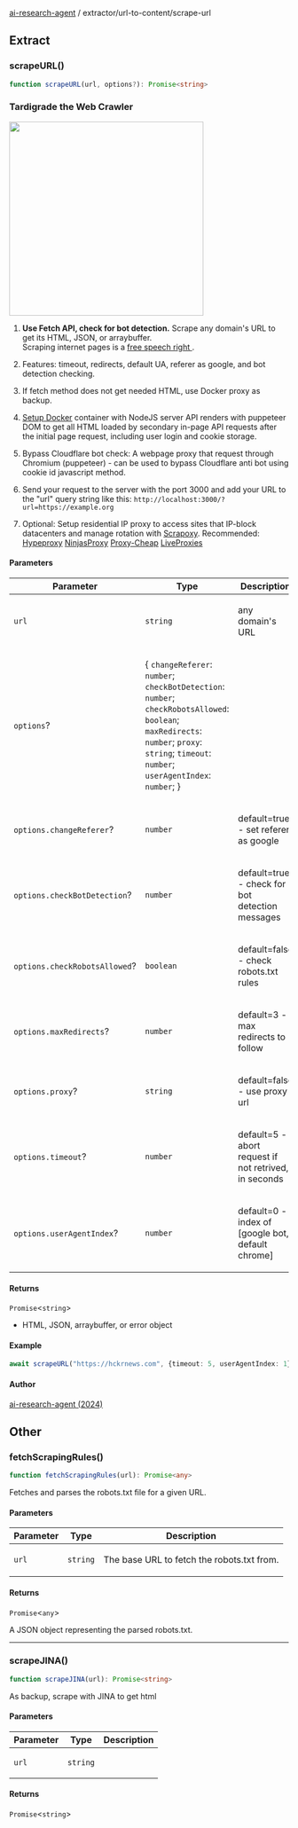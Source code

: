 [ai-research-agent](../../modules.md) / extractor/url-to-content/scrape-url

## Extract

### scrapeURL()

```ts
function scrapeURL(url, options?): Promise<string>
```

### Tardigrade the Web Crawler 
<img src="https://i.imgur.com/XXXTprT.png" width="350px" /> 

1. **Use Fetch API, check for bot detection.** Scrape  any domain's URL to get its HTML, JSON, or arraybuffer.<br />
Scraping internet pages is a [free speech right 
](https://blog.apify.com/is-web-scraping-legal/).
2. Features: timeout, redirects, default UA, referer as google, and bot 
detection checking. <br />
3. If fetch method does not get needed HTML, use Docker proxy as backup.

4. [Setup Docker](https://github.com/vtempest/ai-research-agent/tree/master/src/crawler)
 container with NodeJS server API renders with puppeteer DOM to get all HTML loaded by
 secondary in-page API requests after the initial page request, including user login and cookie storage.
5. Bypass Cloudflare bot check: A webpage proxy that request through Chromium (puppeteer) - can be used
to bypass Cloudflare anti bot using cookie id javascript method.
6. Send your request to the server with the port 3000 and add your URL to the "url"
 query string like this: `http://localhost:3000/?url=https://example.org`

7. Optional: Setup residential IP proxy to access sites that IP-block datacenters
 and manage rotation with [Scrapoxy](https://scrapoxy.io). Recommended:
[Hypeproxy](https://hypeproxy.io/products/static-residential-proxies)
[NinjasProxy](https://ninjasproxy.com/residential-proxies/)
[Proxy-Cheap](https://app.proxy-cheap.com/order)
[LiveProxies](https://liveproxies.io/rotating-residential-proxies-pricing)

#### Parameters

<table>
<thead>
<tr>
<th>Parameter</th>
<th>Type</th>
<th>Description</th>
</tr>
</thead>
<tbody>
<tr>
<td>

`url`

</td>
<td>

`string`

</td>
<td>

any domain's URL

</td>
</tr>
<tr>
<td>

`options`?

</td>
<td>

\{ `changeReferer`: `number`; `checkBotDetection`: `number`; `checkRobotsAllowed`: `boolean`; `maxRedirects`: `number`; `proxy`: `string`; `timeout`: `number`; `userAgentIndex`: `number`; \}

</td>
<td>

</td>
</tr>
<tr>
<td>

`options.changeReferer`?

</td>
<td>

`number`

</td>
<td>

default=true - set referer as google

</td>
</tr>
<tr>
<td>

`options.checkBotDetection`?

</td>
<td>

`number`

</td>
<td>

default=true - check for bot detection messages

</td>
</tr>
<tr>
<td>

`options.checkRobotsAllowed`?

</td>
<td>

`boolean`

</td>
<td>

default=false - check robots.txt rules

</td>
</tr>
<tr>
<td>

`options.maxRedirects`?

</td>
<td>

`number`

</td>
<td>

default=3 - max redirects to follow

</td>
</tr>
<tr>
<td>

`options.proxy`?

</td>
<td>

`string`

</td>
<td>

default=false - use proxy url

</td>
</tr>
<tr>
<td>

`options.timeout`?

</td>
<td>

`number`

</td>
<td>

default=5 -  abort request if not retrived, in seconds

</td>
</tr>
<tr>
<td>

`options.userAgentIndex`?

</td>
<td>

`number`

</td>
<td>

default=0 - index of [google bot, default chrome]

</td>
</tr>
</tbody>
</table>

#### Returns

`Promise`&lt;`string`&gt;

-  HTML, JSON, arraybuffer, or error object

#### Example

```ts
await scrapeURL("https://hckrnews.com", {timeout: 5, userAgentIndex: 1})
```

#### Author

[ai-research-agent (2024)](https://airesearch.js.org)

## Other

### fetchScrapingRules()

```ts
function fetchScrapingRules(url): Promise<any>
```

Fetches and parses the robots.txt file for a given URL.

#### Parameters

<table>
<thead>
<tr>
<th>Parameter</th>
<th>Type</th>
<th>Description</th>
</tr>
</thead>
<tbody>
<tr>
<td>

`url`

</td>
<td>

`string`

</td>
<td>

The base URL to fetch the robots.txt from.

</td>
</tr>
</tbody>
</table>

#### Returns

`Promise`&lt;`any`&gt;

A JSON object representing the parsed robots.txt.

***

### scrapeJINA()

```ts
function scrapeJINA(url): Promise<string>
```

As backup, scrape with JINA to get html

#### Parameters

<table>
<thead>
<tr>
<th>Parameter</th>
<th>Type</th>
<th>Description</th>
</tr>
</thead>
<tbody>
<tr>
<td>

`url`

</td>
<td>

`string`

</td>
<td>

</td>
</tr>
</tbody>
</table>

#### Returns

`Promise`&lt;`string`&gt;
